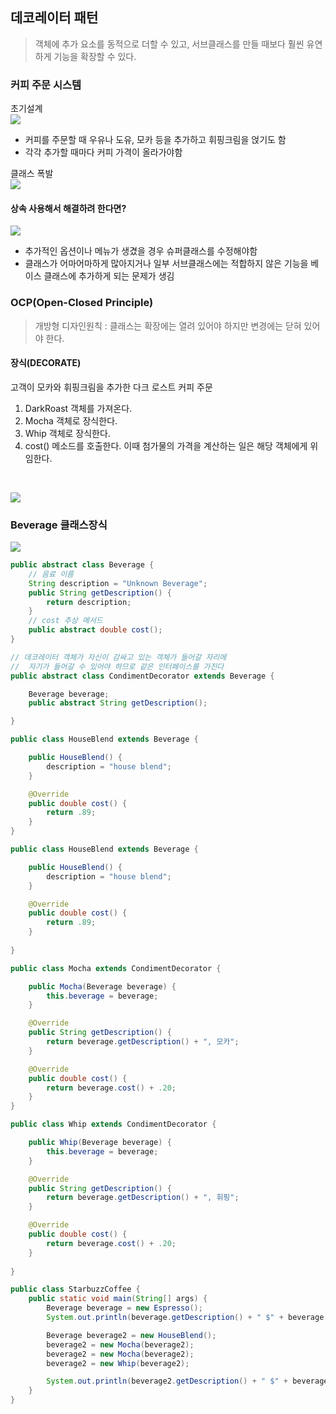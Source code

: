 ## 데코레이터 패턴

>객체에 추가 요소를 동적으로 더할 수 있고, 서브클래스를 만들 때보다 훨씬 유연하게 기능을 확장할 수 있다.

### 커피 주문 시스템

초기설계  
![](https://velog.velcdn.com/images/ybell1028/post/e68d5f1f-d46f-4cb7-b959-c85c9a80b01f/image.png)

- 커피를 주문할 때 우유나 도유, 모카 등을 추가하고 휘핑크림을 얹기도 함
- 각각 추가할 때마다 커피 가격이 올라가야함

클래스 폭발  
![](https://velog.velcdn.com/images/ybell1028/post/b297d346-0a85-400f-984e-bc31cbc76b78/image.png)

#### 상속 사용해서 해결하려 한다면?

![](https://img1.daumcdn.net/thumb/R1280x0/?scode=mtistory2&fname=https%3A%2F%2Fk.kakaocdn.net%2Fdn%2FxhOjH%2FbtrFzOlKdYN%2FcxZHM2UAqwcerSJv04EYCk%2Fimg.png)

- 추가적인 옵션이나 메뉴가 생겼을 경우 슈퍼클래스를 수정해야함
- 클래스가 어마어마하게 많아지거나 일부 서브클래스에는 적합하지 않은 기능을 베이스 클래스에 추가하게 되는 문제가 생김

### OCP(Open-Closed Principle) 
> 개방형 디자인원칙 : 클래스는 확장에는 열려 있어야 하지만 변경에는 닫혀 있어야 한다.

#### 장식(DECORATE)

고객이 모카와 휘핑크림을 추가한 다크 로스트 커피 주문 
1. DarkRoast 객체를 가져온다.
2. Mocha 객체로 장식한다.
3. Whip 객체로 장식한다.
4. cost() 메소드를 호출한다. 이때 첨가물의 가격을 계산하는 일은 해당 객체에게 위임한다.

<br>

![](https://img1.daumcdn.net/thumb/R1280x0/?scode=mtistory2&fname=https%3A%2F%2Fk.kakaocdn.net%2Fdn%2FdxJnLJ%2FbtrFz9XcxFM%2FVByIJONZ3nAZV7QHwWkCUK%2Fimg.png)

### Beverage 클래스장식

![](https://kimyounghoons.github.io/images/2020-04-10-android-decorator-pattern.png)

```java
public abstract class Beverage {
	// 음료 이름
	String description = "Unknown Beverage";
	public String getDescription() {
		return description;
	}
	// cost 추상 메서드
	public abstract double cost();
}
```

```java
// 데코레이터 객체가 자신이 감싸고 있는 객체가 들어갈 자리에
//  자기가 들어갈 수 있어야 하므로 같은 인터페이스를 가진다
public abstract class CondimentDecorator extends Beverage {

    Beverage beverage;
    public abstract String getDescription();

}
```

```java
public class HouseBlend extends Beverage {

    public HouseBlend() {
        description = "house blend";
    }

    @Override
    public double cost() {
        return .89;
    }
}
```

```java
public class HouseBlend extends Beverage {

    public HouseBlend() {
        description = "house blend";
    }

    @Override
    public double cost() {
        return .89;
    }
    
}
```

```java
public class Mocha extends CondimentDecorator {

    public Mocha(Beverage beverage) {
        this.beverage = beverage;
    }

    @Override
    public String getDescription() {
        return beverage.getDescription() + ", 모카";
    }

    @Override
    public double cost() {
        return beverage.cost() + .20;
    }   
}
```


```java
public class Whip extends CondimentDecorator {

    public Whip(Beverage beverage) {
        this.beverage = beverage;
    }

    @Override
    public String getDescription() {
        return beverage.getDescription() + ", 휘핑";
    }

    @Override
    public double cost() {
        return beverage.cost() + .20;
    }
    
}
```

```java
public class StarbuzzCoffee {
    public static void main(String[] args) {
        Beverage beverage = new Espresso();
        System.out.println(beverage.getDescription() + " $" + beverage.cost());

        Beverage beverage2 = new HouseBlend();
        beverage2 = new Mocha(beverage2);
        beverage2 = new Mocha(beverage2);
        beverage2 = new Whip(beverage2);

        System.out.println(beverage2.getDescription() + " $" + beverage2.cost());
    }
}
```
